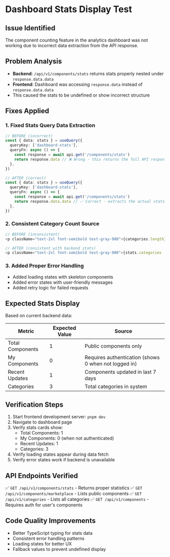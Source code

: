 # Dashboard Stats Display Test

## Issue Identified
The component counting feature in the analytics dashboard was not working due to incorrect data extraction from the API response.

## Problem Analysis
- **Backend**: `/api/v1/components/stats` returns stats properly nested under `response.data.data`
- **Frontend**: Dashboard was accessing `response.data` instead of `response.data.data`
- This caused the stats to be undefined or show incorrect structure

## Fixes Applied

### 1. Fixed Stats Query Data Extraction
```typescript
// BEFORE (incorrect)
const { data: stats } = useQuery({
  queryKey: ['dashboard-stats'],
  queryFn: async () => {
    const response = await api.get('/components/stats')
    return response.data // ❌ Wrong - this returns the full API response wrapper
  },
})

// AFTER (correct)
const { data: stats } = useQuery({
  queryKey: ['dashboard-stats'],
  queryFn: async () => {
    const response = await api.get('/components/stats')
    return response.data.data // ✅ Correct - extracts the actual stats object
  },
})
```

### 2. Consistent Category Count Source
```typescript
// BEFORE (inconsistent)
<p className="text-2xl font-semibold text-gray-900">{categories.length}</p>

// AFTER (consistent with backend stats)
<p className="text-2xl font-semibold text-gray-900">{stats.categories || 0}</p>
```

### 3. Added Proper Error Handling
- Added loading states with skeleton components
- Added error states with user-friendly messages
- Added retry logic for failed requests

## Expected Stats Display
Based on current backend data:

| Metric | Expected Value | Source |
|---------|---------------|---------|
| Total Components | 1 | Public components only |
| My Components | 0 | Requires authentication (shows 0 when not logged in) |
| Recent Updates | 1 | Components updated in last 7 days |
| Categories | 3 | Total categories in system |

## Verification Steps
1. Start frontend development server: `pnpm dev`
2. Navigate to dashboard page
3. Verify stats cards show:
   - Total Components: 1
   - My Components: 0 (when not authenticated)
   - Recent Updates: 1
   - Categories: 3
4. Verify loading states appear during data fetch
5. Verify error states work if backend is unavailable

## API Endpoints Verified
✅ `GET /api/v1/components/stats` - Returns proper statistics
✅ `GET /api/v1/components/marketplace` - Lists public components
✅ `GET /api/v1/categories` - Lists all categories
✅ `GET /api/v1/components` - Requires auth for user's components

## Code Quality Improvements
- Better TypeScript typing for stats data
- Consistent error handling patterns
- Loading states for better UX
- Fallback values to prevent undefined display

